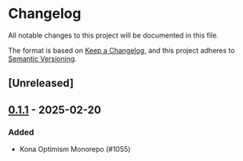 # Changelog

All notable changes to this project will be documented in this file.

The format is based on [Keep a Changelog](https://keepachangelog.com/en/1.0.0/),
and this project adheres to [Semantic Versioning](https://semver.org/spec/v2.0.0.html).

## [Unreleased]

## [0.1.1](https://github.com/pcw109550/kona/compare/kona-net-v0.1.0...kona-net-v0.1.1) - 2025-02-20

### Added

- Kona Optimism Monorepo (#1055)
